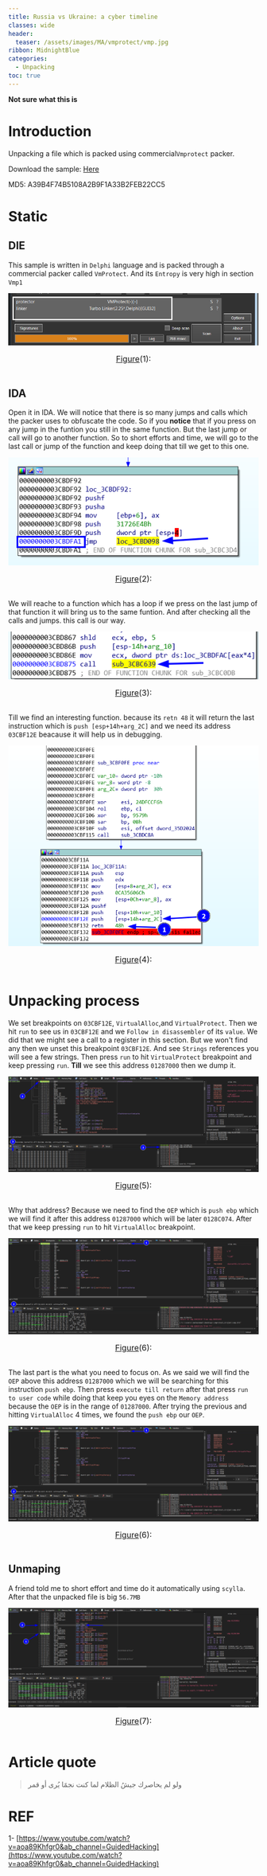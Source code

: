 ```yaml
---
title: Russia vs Ukraine: a cyber timeline
classes: wide
header:
  teaser: /assets/images/MA/vmprotect/vmp.jpg
ribbon: MidnightBlue
categories:
  - Unpacking
toc: true
---
```


**Not sure what this is**

# Introduction

Unpacking a file which is packed using commercial`Vmprotect` packer.

Download the sample: [Here](https://app.any.run/tasks/5a588bb4-d9e7-4af0-8d5b-7dd2d9caba56?_ga=2.172762083.1741414019.1641756286-730337089.1636301499/)

MD5: A39B4F74B5108A2B9F1A33B2FEB22CC5

# Static 

## DIE
This sample is written in `Delphi` language and is packed through a commercial packer called `VmProtect`. And its `Entropy` is very high in section `Vmp1` 

<p align="center">
  <img src="/assets/images/MA/vmprotect/1.png" />
</p>
<center><font size="3"> <u>Figure</u>(1): <u></u> </font></center> 
<br>

## IDA 

Open it in IDA. We will notice that there is so many jumps and calls which the packer uses to obfuscate the code. So if you **notice** that if you press on any jump in the funtion you still in the same function. But the last jump or call will go to another function. So to short efforts and time, we will go to the last call or jump of the function and keep doing that till we get to this one. 

<p align="center">
  <img src="/assets/images/MA/vmprotect/2.png" />
</p>
<center><font size="3"> <u>Figure</u>(2): <u></u> </font></center> 
<br>

We will reache to a function which has a loop if we press on the last jump of that function it will bring us to the same funtion. And after checking all the calls and jumps. this call is our way. 

<p align="center">
  <img src="/assets/images/MA/vmprotect/3.png" />
</p>
<center><font size="3"> <u>Figure</u>(3): <u></u> </font></center> 
<br>

Till we find an interesting function. because its `retn 48` it will return the last instruction which is `push [esp+14h+arg_2C]` and we need its address `03CBF12E` beacause it will help us in debugging.

<p align="center">
  <img src="/assets/images/MA/vmprotect/4.png" />
</p>
<center><font size="3"> <u>Figure</u>(4): <u></u> </font></center> 
<br>


# Unpacking process

We set breakpoints on `03CBF12E`, `VirtualAlloc`,and `VirtualProtect`. Then we hit `run` to see us in `03CBF12E` and we `Follow in disassembler` of its `value`. We did that we might see a call to a register in this section. But we won't find any then we unset this breakpoint `03CBF12E`.  And see `Strings` references you will see a few strings. Then press `run` to hit `VirtualProtect` breakpoint and keep pressing `run`. **Till** we see this address `01287000` then we dump it.

<p align="center">
  <img src="/assets/images/MA/vmprotect/5.png" />
</p>
<center><font size="3"> <u>Figure</u>(5): <u></u> </font></center> 
<br>

Why that address? Because we need to find the `OEP` which is `push ebp` which we will find it after this address `01287000` which will be later `0128C074`. After that we keep pressing `run` to hit `VirtualAlloc` breakpoint.

<p align="center">
  <img src="/assets/images/MA/vmprotect/6.png" />
</p>
<center><font size="3"> <u>Figure</u>(6): <u></u> </font></center> 
<br>

The last part is the what you need to focus on. As we said we will find the `OEP` above this address `01287000` which we will be searching for this instruction `push ebp`. Then press `execute till return` after that press `run to user code` while doing that keep you eyes on the `Memory address` because the `OEP` is in the range of `01287000`. After trying the previous and hitting `VirtualAlloc` 4 times, we found the `push ebp` our `OEP`. 

<p align="center">
  <img src="/assets/images/MA/vmprotect/6.png" />
</p>
<center><font size="3"> <u>Figure</u>(6): <u></u> </font></center> 
<br>


## Unmaping 

A friend told me to short effort and time do it automatically using `scylla`. After that the unpacked file is big `56.7MB`

<p align="center">
  <img src="/assets/images/MA/vmprotect/7.png" />
</p>
<center><font size="3"> <u>Figure</u>(7): <u></u> </font></center> 
<br>

# Article quote

> ولو لم يحاصرك جيشُ الظلام لما كنت نجمََا يُرى أو قمر

# REF

1- [https://www.youtube.com/watch?v=aoa89Khfgr0&ab_channel=GuidedHacking](https://www.youtube.com/watch?v=aoa89Khfgr0&ab_channel=GuidedHacking)

